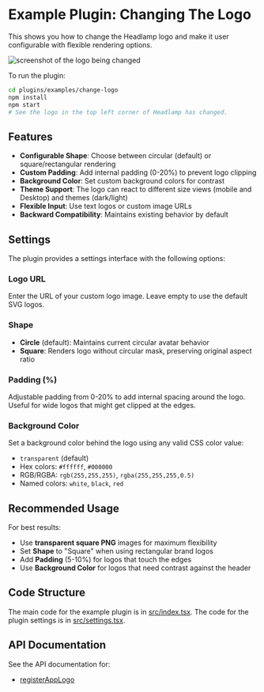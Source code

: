 # Example Plugin: Changing The Logo

This shows you how to change the Headlamp logo and make it user configurable with flexible rendering options.

![screenshot of the logo being changed](../../../docs/development/plugins/images/change-logo.png)

To run the plugin:

```bash
cd plugins/examples/change-logo
npm install
npm start
# See the logo in the top left corner of Headlamp has changed.
```

## Features

- **Configurable Shape**: Choose between circular (default) or square/rectangular rendering
- **Custom Padding**: Add internal padding (0-20%) to prevent logo clipping
- **Background Color**: Set custom background colors for contrast
- **Theme Support**: The logo can react to different size views (mobile and Desktop) and themes (dark/light)
- **Flexible Input**: Use text logos or custom image URLs
- **Backward Compatibility**: Maintains existing behavior by default

## Settings

The plugin provides a settings interface with the following options:

### Logo URL
Enter the URL of your custom logo image. Leave empty to use the default SVG logos.

### Shape
- **Circle** (default): Maintains current circular avatar behavior
- **Square**: Renders logo without circular mask, preserving original aspect ratio

### Padding (%)
Adjustable padding from 0-20% to add internal spacing around the logo. Useful for wide logos that might get clipped at the edges.

### Background Color
Set a background color behind the logo using any valid CSS color value:
- `transparent` (default)
- Hex colors: `#ffffff`, `#000000`
- RGB/RGBA: `rgb(255,255,255)`, `rgba(255,255,255,0.5)`
- Named colors: `white`, `black`, `red`

## Recommended Usage

For best results:
- Use **transparent square PNG** images for maximum flexibility
- Set **Shape** to "Square" when using rectangular brand logos
- Add **Padding** (5-10%) for logos that touch the edges
- Use **Background Color** for logos that need contrast against the header

## Code Structure

The main code for the example plugin is in [src/index.tsx](src/index.tsx).
The code for the plugin settings is in [src/settings.tsx](src/settings.tsx).

## API Documentation

See the API documentation for:

- [registerAppLogo](https://headlamp.dev/docs/latest/development/api/classes/plugin_registry.registry/#registerapplogo)
